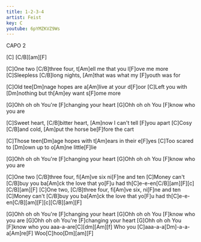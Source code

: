 ```yaml
---
title: 1-2-3-4
artist: Feist
key: C
youtube: 6pYMZKVZ9Ws
---
```


CAPO 2

[C] [C/B][am][F]

[C]One two [C/B]three four, t[Am]ell me that you l[F]ove me more
[C]Sleepless [C/B]long nights, [Am]that was what my [F]youth was for

[C]Old tee[Dm]nage hopes are a[Am]live at your d[F]oor
[C]Left you with [Dm]nothing but th[Am]ey want s[F]ome more

[G]Ohh oh oh
You're [F]changing your heart
[G]Ohh oh oh
You [F]know who you are

[C]Sweet heart, [C/B]bitter heart, [Am]now I can't tell [F]you apart
[C]Cosy [C/B]and cold, [Am]put the horse be[F]fore the cart

[C]Those teen[Dm]age hopes with t[Am]ears in their e[F]yes
[C]Too scared to [Dm]own up to o[Am]ne little[F]lie

[G]Ohh oh oh
You're [F]changing your heart
[G]Ohh oh oh
You [F]know who you are

[C]One two [C/B]three four, fi[Am]ve six ni[F]ne and ten
[C]Money can't [C/B]buy you ba[Am]ck the love that yo[F]u had th[C]e-e-en[C/B][am][F][c][C/B][am][F]
[C]One two, [C/B]three four, fi[Am]ve six, ni[F]ne and ten
[C]Money can't [C/B]buy you ba[Am]ck the love that yo[F]u had th[C]e-e-en[C/B][am][F][c][C/B][am][F]

[G]Ohh oh oh
You're [F]changing your heart
[G]Ohh oh oh
You [F]know who you are
[G]Ohh oh oh
You're [F]changing your heart
[G]Ohh oh oh
You [F]know who you aaa-a-are[C][dm][Am][f]
Who you [C]aaa-a-a[Dm]-a-a-a[Am]re[F]
Woo[C]hoo[Dm][am][F]
